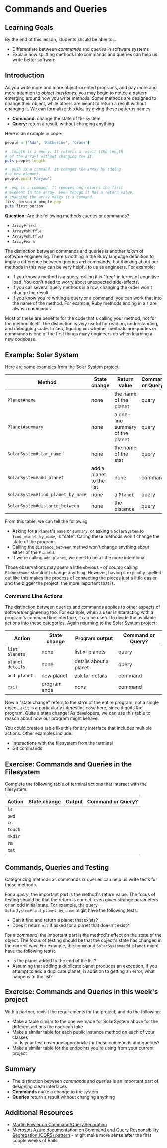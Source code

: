 # Commands and Queries

## Learning Goals
By the end of this lesson, students should be able to...

- Differentiate between _commands_ and _queries_ in software systems
- Explain how splitting methods into commands and queries can help us write better software

## Introduction

As you write more and more object-oriented programs, and pay more and more attention to _object interfaces_, you may begin to notice a pattern emerging around how you write methods. Some methods are designed to change their object, while others are meant to return a result without changing it. We can formalize this idea by giving these patterns names:

- **Command:** change the state of the system
- **Query:** return a result, without changing anything

Here is an example in code:

```ruby
people = ['Ada', 'Katherine', 'Grace']

# .length is a query. It returns a result (the length
# of the array) without changing the it.
puts people.length

# .push is a command. It changes the array by adding
# a new element.
people.push('Maryam')

# .pop is a command. It removes and returns the first
# element in the array. Even though it has a return value,
# changing the array makes it a command.
first_person = people.pop
puts first_person
```

**Question:** Are the following methods queries or commands?
- `Array#first`
- `Array#shuffle`
- `Array#shuffle!`
- `Array#each`

The distinction between commands and queries is another _idiom_ of software engineering. There's nothing in the Ruby language definition to imply a difference between queries and commands, but thinking about our methods in this way can be very helpful to us as engineers. For example:

- If you know a method is a query, calling it is "free" in terms of cognitive load. You don't need to worry about unexpected side-effects.
- If you call several query methods in a row, changing the order won't change the result.
- If you know you're writing a query or a command, you can work that into the name of the method. For example, Ruby methods ending in a `!` are always commands.

Most of these are benefits for the code that's calling your method, not for the method itself. The distinction is very useful for reading, understanding, and debugging code. In fact, figuring out whether methods are queries or commands is one of the first things many engineers do when learning a new codebase.

## Example: Solar System

Here are some examples from the Solar System project:

 Method                            | State change             | Return value                     | Command or Query? 
-----------------------------------|--------------------------|----------------------------------|---
 `Planet#name`                     | none                     | the name of the planet           | query 
 `Planet#summary`                  | none                     | a one-line summary of the planet | query 
 `SolarSystem#star_name`           | none                     | the name of the star             | query 
 `SolarSystem#add_planet`          | add a planet to the list | none                             | command 
 `SolarSystem#find_planet_by_name` | none                     | a `Planet`                       | query 
 `SolarSystem#distance_between`    | none                     | the distance                     | query 

From this table, we can tell the following

- Asking for a `Planet`'s `name` or `summary`, or asking a `SolarSystem` to `find_planet_by_name`, is "safe". Calling these methods won't change the state of the program.
- Calling the `distance_between` method won't change anything about either of the `Planet`s
- If we're calling `add_planet`, we need to be a little more intentional

Those observations may seem a little obvious - _of course_ calling `Planet#name` shouldn't change anything. However, having it explicitly spelled out like this makes the process of connecting the pieces just a little easier, and the bigger the project, the more important that is.

### Command Line Actions

The distinction between queries and commands applies to other aspects of software engineering too. For example, when a user is interacting with a program's command line interface, it can be useful to divide the available actions into these categories. Again returning to the Solar System project:

 Action           | State change | Program output         | Command or Query? 
------------------|--------------|------------------------|-------------------
 `list planets`   | none         | list of planets        | query             
 `planet details` | none         | details about a planet | query             
 `add planet`     | new planet   | ask for details        | command           
 `exit`           | program ends | none                   | command           

Now a "state change" refers to the state of the entire program, not a single object. `exit` is a particularly interesting case here, since it quits the program. Quite a state change! As developers, we can use this table to reason about how our program might behave.

You could create a table like this for any interface that includes multiple actions. Other examples include:
- Interactions with the filesystem from the terminal
- Git commands

## Exercise: Commands and Queries in the Filesystem

Complete the following table of terminal actions that interact with the filesystem.

Action | State change | Output | Command or Query?
--- | --- | --- | ---
`ls` |
`pwd` |
`cd` |
`touch` |
`mkdir` |
`rm` |
`cat` |

## Commands, Queries and Testing

Categorizing methods as commands or queries can help us write tests for those methods.

For a _query_, the important part is the method's return value. The focus of testing should be that the return is correct, even given strange parameters or an odd initial state. For example, the query `SolarSystem#find_planet_by_name` might have the following tests:
- Can it find and return a planet that exists?
- Does it return `nil` if asked for a planet that doesn't exist?

For a _command_, the important part is the method's effect on the state of the object. The focus of testing should be that the object's state has changed in the correct way. For example, the command `SolarSystem#add_planet` might have the following tests:
- Is the planet added to the end of the list?
- Assuming that adding a duplicate planet produces an exception, if you attempt to add a duplicate planet, in addition to getting an error, what happens to the list?

## Exercise: Commands and Queries in this week's project

With a partner, revisit the requirements for the project, and do the following:

- Make a table similar to the one we made for SolarSystem above for the different actions the user can take
- Make a similar table for each public instance method on each of your classes
  - Is your test coverage appropriate for these commands and queries?
- Make a similar table for the endpoints you're using from your current project


## Summary

- The distinction between _commands_ and _queries_ is an important part of designing clean interfaces
- **Commands** make a change to the system
- **Queries** return a result without changing anything

## Additional Resources

- [Martin Fowler on Command/Query Separation](https://martinfowler.com/bliki/CommandQuerySeparation.html)
- [Microsoft Azure documentation on Command and Query Responsibility Segregation (CQRS) pattern](https://docs.microsoft.com/en-us/azure/architecture/patterns/cqrs) - might make more sense after the first couple weeks of Rails
